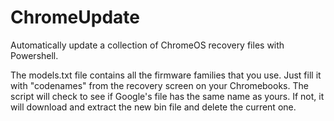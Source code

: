 # ChromeUpdate
Automatically update a collection of ChromeOS recovery files with Powershell.

The models.txt file contains all the firmware families that you use. Just fill it with "codenames" from the recovery screen on your Chromebooks. The script will check to see if Google's file has the same name as yours. If not, it will download and extract the new bin file and delete the current one.
